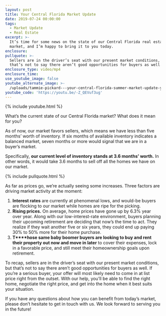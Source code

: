 ```yaml
---
layout: post
title: Your Central Florida Market Update
date: 2019-07-24 00:00:00
tags:
  - Market Update
  - Real Estate
excerpt: >-
  It’s time for some news on the state of our Central Florida real estate
  market, and I’m happy to bring it to you today.
enclosure:
pullquote: >-
  Sellers are in the driver’s seat with our present market conditions, but
  that’s not to say there aren’t good opportunities for buyers as well.
enclosure_type: video/mp4
enclosure_time:
use_youtube_image: false
youtube_alternate_image: >-
  /uploads/tammie-pickard---your-central-florida-summer-market-update-youtube.jpg
youtube_code: 'https://youtu.be/-Z_QEVuf3ug'
---
```


{% include youtube.html %}

What’s the current state of our Central Florida market? What does it mean for you?&nbsp;

As of now, our market favors sellers, which means we have less than five months’ worth of inventory. If six months of available inventory indicates a balanced market, seven months or more would signal that we are in a buyer’s market.&nbsp;

Specifically, **our current level of inventory stands at 3.6 months’ worth.** In other words, it would take 3.6 months to sell off all the homes we have on our market.

{% include pullquote.html %}

As far as prices go, we’re actually seeing some increases. Three factors are driving market activity at the moment:&nbsp;

1. **Interest rates** are currently at phenomenal lows, and would-be buyers are flocking to our market while homes are ripe for the picking. &nbsp;
2. **Rising prices.** On average, home prices have gone up by 6.3% year over year. Along with our low-interest-rate environment, buyers planning their upcoming retirement are deciding that now’s the time to act. They realize if they wait another five or six years, they could end up paying 30% to 50% more for their home purchase. &nbsp;
3. **T****hose same baby boomer buyers are looking to buy and rent their property out now and move in later** to cover their expenses, lock in a favorable price, and still meet their homeownership goals upon retirement.&nbsp;

To recap, sellers are in the driver’s seat with our present market conditions, but that’s not to say there aren’t good opportunities for buyers as well. If you’re a serious buyer, your offer will most likely need to come in at list price right from the outset. With our help, you’ll be able to find the right home, negotiate the right price, and get into the home when it best suits your situation.&nbsp;

If you have any questions about how you can benefit from today’s market, please don’t hesitate to get in touch with us. We look forward to serving you in the future\!<br>&nbsp;